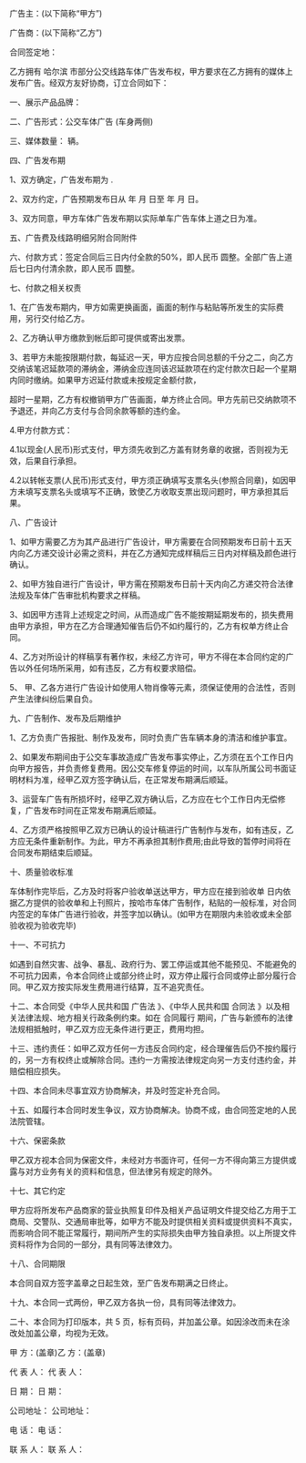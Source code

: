 
 


广告主：(以下简称“甲方”)


广告商：(以下简称“乙方”)


合同签定地：


乙方拥有
哈尔滨
市部分公交线路车体广告发布权，甲方要求在乙方拥有的媒体上发布广告。经双方友好协商，订立合同如下：


一、展示产品品牌：


二、广告形式：公交车体广告 (车身两侧)


三、媒体数量： 辆。


四、广告发布期


1、双方确定，广告发布期为 .


2、双方约定，广告预期发布日从 年 月 日至 年 月 日。


3、双方同意，甲方车体广告发布期以实际单车广告车体上道之日为准。


五、广告费及线路明细另附合同附件


六、付款方式：签定合同后三日内付全款的50%，即人民币 圆整。全部广告上道后七日内付清余款，即人民币 圆整。


七、付款之相关权责


1、在广告发布期内，甲方如需更换画面，画面的制作与粘贴等所发生的实际费用，另行交付给乙方。


2、乙方确认甲方缴款到帐后即可提供或寄出发票。


3、若甲方未能按限期付款，每延迟一天，甲方应按合同总额的千分之二，向乙方交纳该笔迟延款项的滞纳金，滞纳金应连同该迟延款项在约定付款次日起一个星期内同时缴纳。如果甲方迟延付款或未按规定金额付款，


超时一星期，乙方有权撤销甲方广告画面，单方终止合同。甲方先前已交纳款项不予退还，并向乙方支付与合同余款等额的违约金。


4.甲方付款方式：


4.1以现金(人民币)形式支付，甲方须先收到乙方盖有财务章的收据，否则视为无效，后果自行承担。


4.2以转帐支票(人民币)形式支付，甲方须正确填写支票名头(参照合同章)，如因甲方未填写支票名头或填写不正确，致使乙方收取支票出现问题时，甲方承担其后果。


八、广告设计


1、如甲方需要乙方为其产品进行广告设计，甲方需要在合同预期发布日前十五天内向乙方递交设计必需之资料，并在乙方通知完成样稿后三日内对样稿及颜色进行确认。


2、如甲方独自进行广告设计，甲方需在预期发布日前十天内向乙方递交符合法律法规及车体广告审批机构要求之样稿。


3、如因甲方违背上述规定之时间，从而造成广告不能按期延期发布的，损失费用由甲方承担，甲方在乙方合理通知催告后仍不如约履行的，乙方有权单方终止合同。


4、乙方对所设计的样稿享有著作权，未经乙方许可，甲方不得在本合同约定的广告以外任何场所采用，如有违反，乙方有权要求赔偿。


5、 甲、乙各方进行广告设计如使用人物肖像等元素，须保证使用的合法性，否则产生法律纠纷后果自负。


九、广告制作、发布及后期维护


1、乙方负责广告报批、制作及发布，同时负责广告车辆本身的清洁和维护事宜。


2、如果发布期间由于公交车事故造成广告发布事实停止，乙方须在五个工作日内向甲方报告，并负责修复费用。因公交车修复停运的时间，以车队所属公司书面证明材料为准，经甲乙双方签字确认后，在正常发布期满后顺延。


3、运营车广告有所损坏时，经甲乙双方确认后，乙方应在七个工作日内无偿修复，广告发布时间在正常发布期满后顺延。


4、乙方须严格按照甲乙双方已确认的设计稿进行广告制作与发布，如有违反，乙方应无条件重新制作。为此，甲方不再承担其制作费用;由此导致的暂停时间将在合同发布期结束后顺延。


十、质量验收标准


车体制作完毕后，乙方及时将客户验收单送达甲方，甲方应在接到验收单 日内依据乙方提供的验收单和上刊照片，按哈市车体广告制作，粘贴的一般标准，对合同内签定的车体广告进行验收，并签字加以确认。(如甲方在期限内未验收或未全部验收视为验收完毕)


十一、不可抗力


如遇到自然灾害、战争、暴乱、政府行为、罢工停运或其他不能预见、不能避免的不可抗力因素，令本合同终止或部分终止时，双方停止履行合同或停止部分履行合同。甲乙双方按实际发生费用进行结算，互不追究责任。


十二、本合同受《中华人民共和国
广告法
》、《中华人民共和国
合同法
》以及相关法律法规、地方相关行政条例约束。如在
合同履行
期间，广告与新颁布的法律法规相抵触时，甲乙双方应无条件进行更正，费用均担。


十三、违约责任：如甲乙双方任何一方违反合同约定，经合理催告后仍不按约履行的，另一方有权终止或解除合同。违约一方需按法律规定向另一方支付违约金，并赔偿相应损失。


十四、本合同未尽事宜双方协商解决，并及时签定补充合同。


十五、如履行本合同时发生争议，双方协商解决。协商不成，由合同签定地的人民法院管辖。


十六、保密条款


甲乙双方视本合同为保密文件，未经对方书面许可，任何一方不得向第三方提供或露与对方业务有关的资料和信息，但法律另有规定的除外。


十七、其它约定


甲方应将所发布产品商家的营业执照复印件及相关产品证明文件提交给乙方用于工商局、交警队、交通局审批等，如甲方不能及时提供相关资料或提供资料不真实，而影响合同不能正常履行，期间所产生的实际损失由甲方独自承担。以上所提文件资料将作为合同的一部分，具有同等法律效力。


十八、合同期限


本合同自双方签字盖章之日起生效，至广告发布期满之日终止。


十九、本合同一式两份，甲乙双方各执一份，具有同等法律效力。


二十、本合同为打印版本，共 5 页，标有页码，并加盖公章。如因涂改而未在涂改处加盖公章，均视为无效。


甲 方：(盖章)乙 方：(盖章)


代 表 人：          代 表 人：


日 期：              日 期：


公司地址：        公司地址：


电 话：              电 话：


联 系 人：         联 系 人：
 


 

 
 
 
 
 
  


  
 

  


  


  
 
 
 
 

